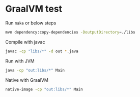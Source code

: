 # GraalVM test

Run `make` or below steps

```bash
mvn dependency:copy-dependencies -DoutputDirectory=./libs

```

Compile with javac

```bash
javac -cp "libs/*" -d out *.java
```

Run with JVM

```bash
java -cp "out:libs/*" Main
```

Native with GraalVM

```bash
native-image -cp "out:libs/*" Main
```
